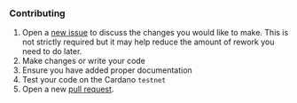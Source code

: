 ### Contributing

1. Open a [new issue] to discuss the changes you would like to make.  This is
   not strictly required but it may help reduce the amount of rework you need
   to do later.
2. Make changes or write your code
3. Ensure you have added proper documentation
4. Test your code on the Cardano `testnet`
5. Open a new [pull request].


[new issue]: https://github.com/regel/cardano-charts/issues/new/choose
[pull request]: https://github.com/regel/cardano-charts/compare
